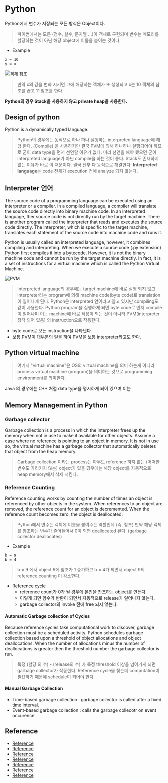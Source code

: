 # Python
Python에서 변수가 저장되는 모든 방식은 Object이다.
> 파이썬에서는 모든 (정수, 실수, 문자열 ...)이 객체로 구현되며 변수는 메모리를 할당하는 것이 아닌
> 해당 object에 이름을 붙이는 것이다.

- Example
```
x = 10
y = x
```

![객체 참조](https://user-images.githubusercontent.com/105041834/210198290-1c985530-ecc3-4b68-9935-f7295d171608.jpg)

> 만약 x의 값을 변화 시키면 그에 해당하는 객체가 또 생성되고 x는 10 객체의 참조를 끊고 11 참조를 한다.

**Python의 경우 Stack을 사용하지 않고 private heap을 사용한다.**

## Design of python
Python is a dynamically typed language.

> Python의 경우에는 동적으로 하나 하나 실행하는 interpreted language에 해당 한다. (Compile)
> 을 사용하지만 결국 PVM에 의해 하나하나 실행되어야 하므로 굳이 data type을 먼저 선언할 이유가 없다.
> 미리 선언을 해야 했으면 굳이 interpreted language가 아닌 compile을 하는 것이 좋다.
> Stack도 존재하지 않는 이유가 바로 이 때문이다. 결국 전부 다 동적으로 해결한다.
> **Interpreted language**는 code 전체가 execution 전에 analyze 되지 않는다.

## Interpreter 언어
The source code of a programming language can be executed using an interpreter or
a compiler. In a compiled language, a compiler will translate the source code
directly into binary machine code. In an interpreted language, ther source code
is not directly run by the target machine. There is another program called the
interpreter that reads and executes the source code directly. The interpreter, 
which is specific to the target machine, translates each statement of the source
code into machine code and runs it.

Python is usually called an interpreted language, however, it combines compiling and
interpreting. When we execute a source code (.py extension) Python first compiles
it into a bytecode. However, it is not the binary machine code and cannot be run
by the target machine directly. In fact, it is a set of instructions for a virtual
machine which is called the Python Virtual Machine.

![PVM](https://user-images.githubusercontent.com/105041834/210201423-c2f94142-f3b4-4f65-a1c1-55dfa00b3009.jpg)

> Interpreted language의 경우에는 target machine에 바로 실행 되지 않고 interpreter라는 
> program에 의해 machine code(byte code)로 translation이 일어나게 된다. Python은 interpreted 언어라고
> 알고 있지만 compiling도 같이 사용한다. Python program을 실행하게 되면 byte code로 먼저 
> compile이 일어나며 이는 machine에 바로 적용이 되는 것이 아니라 PVM(interpreter 장착 되어 있음) 의 instruction으로 작용한다.

- byte code로 모든 instruction을 나타낸다.
- 보통 PVM이 대부분의 일을 하여 PVM을 보통 interpreter라고도 한다.

## Python virtual machine
> 여기서 "virtual machine"은 OS의 virtual machine을 의미 하는게 아니라
> process virtual machine (program)을 의미하는 것으로 programming environment를 의미한다.

Java 의 경우에는 C++ 처럼 data type을 명시하게 되어 있으며 이는 

## Memory Management in Python
### Garbage collector
Garbage collection is a process in which the interpreter frees up the memory
when not in use to make it available for other objects. Assume a case where
no reference is pointing to an object in memory. It is not in use so, the virtual
machine has a garbage collector that automatically deletes that object from the 
heap memory.

> Garbage collection 이라는 process는 아무도 reference 하지 않는 (어떠한 변수도 가리키지 않는)
> object가 있을 경우에는 해당 object를 자동적으로 heap memory에서 삭제 시킨다.

### Reference Counting
Reference counting works by counting the number of times an object is referenced
by other objects in the system. When references to an object are removed, the
reference count for an object is decremented. When the reference count becomes
zero, the object is deallocated.

> Python에서 변수는 객체에 이름을 붙여주는 역할인데 (즉, 참조) 만약 해당 객체를 참조하는 변수가
> 줄어들어서 0이 되면 deallocated 된다. (garbage collector deallocates)

- Example

```
b = 9
b = 4
```
> b = 9 에서 object 9에 참조가 1 증가하고 b = 4가 되면서 object 9의 reference counting
> 이 감소한다.

- Reference cycle
  - reference count가 0가 될 경우에 본인을 찹조하는 object를 만든다.
  - 이렇게 되면 함수가 반환이 되면서 자동적으로 release가 일어나지 않는다.
  - garbage collector의 invoke 전에 free 되지 않는다.

#### Automatic Garbage collection of Cycles
Because reference cycles take computational work to discover, garbage collection
must be a scheduled activity. Python schedules garbage collection based
upon a threshold of object allocations and object deallocations. When the number
of allocations minus the number of deallocations is greater then the threshold 
number the garbage collector is run. 

> 특정 (할당 의 수) - (release의 수) 가 특정 threshold 이상을 넘어가게 되면 garbage collector가 작동한다.
> Reference cycle을 찾는데 computation이 필요하기 때문에 schedule이 되어야 한다.

#### Manual Garbage Collection
- Time-based garbage collection : garbage collector is called after a fixed time interval.
- Event-based garbage collection : calls the garbage collecotr on event occurence.

## Reference
- [Reference](https://ahracho.github.io/posts/python/2017-05-01-everything-in-python-is-object-integer/)
- [Reference](https://www.geeksforgeeks.org/memory-management-in-python/)
- [Reference](https://ko.strephonsays.com/python-and-vs-c-language-3456#:~:text=Python%20%EB%B0%8F%20C%20%EC%96%B8%EC%96%B4%EB%8A%94,%EC%82%AC%EC%9A%A9%EB%90%98%EB%8A%94%20%EB%B2%94%EC%9A%A9%20%EC%96%B8%EC%96%B4%EC%9E%85%EB%8B%88%EB%8B%A4.)
- [Reference](https://stackoverflow.com/questions/441824/java-virtual-machine-vs-python-interpreter-parlance)
- [Reference](https://towardsdatascience.com/understanding-python-bytecode-e7edaae8734d)
- [Reference](https://www.gkindex.com/python-tutorial/python-virtual-machine.jsp)
- [Reference](https://www.sololearn.com/discuss/2815567/why-we-don-t-use-data-type-in-python-for-declaring-variable/)